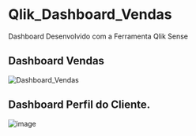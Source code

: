 # Qlik_Dashboard_Vendas
Dashboard Desenvolvido com a Ferramenta Qlik Sense



## Dashboard Vendas
![Dashboard_Vendas](https://user-images.githubusercontent.com/19213544/73841093-31b6ad00-47f0-11ea-8cfe-d107e271aa7e.PNG)

## Dashboard Perfil do Cliente.
![image](https://user-images.githubusercontent.com/19213544/73841281-a853aa80-47f0-11ea-9d8f-f8a77e5dfbf9.png)
